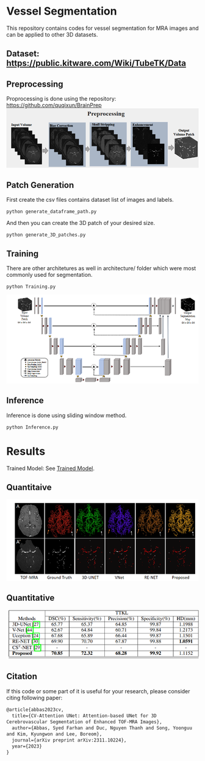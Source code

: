 # Vessel Segmentation
This repository contains codes for vessel segmentation for MRA images and can be applied to other 3D datasets.


## Dataset: https://public.kitware.com/Wiki/TubeTK/Data

## Preprocessing

Proprocessing is done using the repository: https://github.com/quqixun/BrainPrep
![Vessel_Segmentation_Preprocessing](./figures/preprocessing.png)

## Patch Generation
First create the csv files contains dataset list of images and labels.
```
python generate_dataframe_path.py
```
And then you can create the 3D patch of your desired size. 

```
python generate_3D_patches.py

```

## Training

There are other architetures as well in architecture/ folder which were most commonly used for segmentation. 
```
python Training.py
```
![Proposed_architecture](./figures/Architecture.png)

## Inference
Inference is done using sliding window method.

```
python Inference.py

```
# Results 
Trained Model: See [Trained Model](https://github.com/farhancv09/Vessel_Segmentation/blob/main/trained_model/models.txt).
## Quantitaive
![Comparison Table](./figures/Comparison.png)
## Quantitative
![Comparison Table](./figures/Comparison_table.png)

## Citation
If this code or some part of it is useful for your research, please consider citing following paper:
```angular2html
@article{abbas2023cv,
  title={CV-Attention UNet: Attention-based UNet for 3D Cerebrovascular Segmentation of Enhanced TOF-MRA Images},
  author={Abbas, Syed Farhan and Duc, Nguyen Thanh and Song, Yoonguu and Kim, Kyungwon and Lee, Boreom},
  journal={arXiv preprint arXiv:2311.10224},
  year={2023}
}

